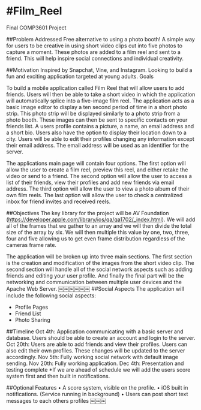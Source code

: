 #Film_Reel
=========
Final COMP3601 Project

##Problem Addressed
Free alternative to using a photo booth! A simple way for users to be creative in using short video clips cut into five photos to capture a moment. These photos are added to a film reel and sent to a friend. This will help inspire social connections and individual creativity.

##Motivation
Inspired by Snapchat, Vine, and Instagram. Looking to build a fun and exciting application targeted at young adults.
Goals

To build a mobile application called Film Reel that will allow users to add friends. Users will then be able to take a short video in which the application will automatically splice into a five-image film reel. The application acts as a basic image editor to display a ten second period of time in a short photo strip. This photo strip will be displayed similarly to a photo strip from a photo booth. These images can then be sent to specific contacts on your friends list.
A users profile contains a picture, a name, an email address and a short bio. Users also have the option to display their location down to a city. Users will be able to edit their profiles changing any information except their email address. The email address will be used as an identifier for the server.

The applications main page will contain four options. The first option will allow the user to create a film reel, preview this reel, and either retake the video or send to a friend. The second option will allow the user to access a list of their friends, view their profiles and add new friends via email address. The third option will allow the user to view a photo album of their own film reels. The last option will allow the user to check a centralized inbox for friend invites and received reels.

##Objectives
The key library for the project will be AV Foundation (https://developer.apple.com/library/ios/qa/qa1702/_index.html). We will add all of the frames that we gather to an array and we will then divide the total size of the array by six. We will then multiple this value by one, two, three, four and five allowing us to get even frame distribution regardless of the cameras frame rate.

The application will be broken up into three main sections. The first section is the creation and modification of the images from the short video clip. The second section will handle all of the social network aspects such as adding friends and editing your user profile. And finally the final part will be the networking and communication between multiple user devices and the Apache Web Server.
￼￼￼￼￼￼
##Social Aspects
The application will include the following social aspects:
- Profile Pages
- Friend List
- Photo Sharing

##Timeline
Oct 4th: Application communicating with a basic server and database. Users should
be able to create an account and login to the server.
Oct 20th: Users are able to add friends and view their profiles. Users can also edit their own profiles. These changes will be updated to the server accordingly.
Nov 5th: Fully working social network with default image sending.
Nov 20th: Fully working application.
Dec 4th: Presentation and testing complete
*If we are ahead of schedule we will add the users score system first and then built in notifications.

##Optional Features
• A score system, visible on the profile.
• iOS built in notifications. (Service running in background)
• Users can post short text messages to each others profiles
￼￼￼
